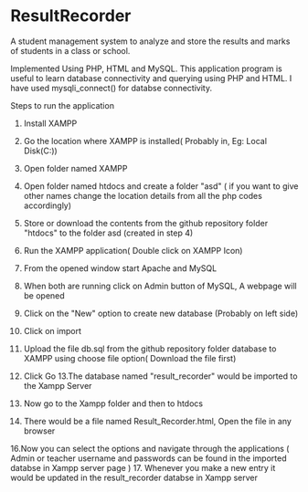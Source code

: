 # ResultRecorder
A student management system to analyze and store the results and  marks of students in a class or school.

Implemented Using PHP, HTML and MySQL.
This application program is useful to learn database connectivity and querying using PHP and HTML.
I have used mysqli_connect() for databse connectivity.


Steps to run the application

1. Install XAMPP
2. Go the location where XAMPP is installed( Probably in,  Eg: Local Disk(C:))
3. Open folder named XAMPP
4. Open folder named htdocs and create a folder "asd" ( if you want to give other names change the location details from all the php codes accordingly)
5. Store or download the contents from the github repository folder "htdocs" to the folder asd (created in step 4)

6. Run the XAMPP application( Double click on XAMPP Icon)
7. From the opened window start Apache and MySQL
8. When both are running click on Admin button of MySQL, A webpage will be opened
9. Click on the "New" option to create new database (Probably on left side)
10. Click on import
11. Upload the file db.sql from the github repository folder database to XAMPP using choose file option( Download the file first)
12. Click Go
13.The database named "result_recorder" would be imported to the Xampp Server

14. Now go to the Xampp folder and then to htdocs
15. There would be a file named Result_Recorder.html, Open the file in any browser

16.Now you can select the options and navigate through the applications ( Admin or teacher username and passwords can be found in the imported databse in Xampp server page )
17. Whenever you make a new entry it would be updated in the result_recorder databse in Xampp server



